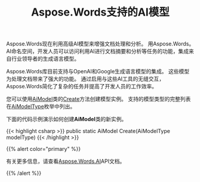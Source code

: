 ﻿---
title: Aspose.Words支持的AI模型
second_title: Aspose.Words为.NET
articleTitle: 支持的AI模型
linktitle: 支持的AI模型
type: docs
weight: 10
description: "Aspose.Wordsfor.NET支持用于摘要和翻译文档的OpenAI和GoogleAI模型。 使用Aspose.Words与Gpt-4o，Gpt-4o mini，Gpt-4Turbo，GPT-3.5Turbo，Gemini1.5Flash，Gemini1.5Flash-8b，Gemini1.5Pro。"
url: /zh/net/supported-ai-models/
timestamp: 2024-11-26-12-00-00
---

Aspose.Words现在利用高级AI模型来增强文档处理和分析。 用Aspose.Words。AI命名空间，开发人员可以访问利用AI进行文档摘要和分析等任务的功能，集成来自行业领导者的生成语言模型。

Aspose.Words库目前支持与OpenAI和Google生成语言模型的集成。 这些模型为处理文档带来了强大的功能。 通过启用与这些AI工具的无缝交互，Aspose.Words简化了复杂的任务并提高了开发人员的工作效率。

您可以使用[AiModel](https://reference.aspose.com/words/net/aspose.words.ai/aimodel/)类的[Create](https://reference.aspose.com/words/net/aspose.words.ai/aimodel/create/)方法创建模型实例。 支持的模型类型的完整列表在[AiModelType](https://reference.aspose.com/words/net/aspose.words.ai/aimodeltype/)枚举中列出。

下面的代码示例演示如何创建**AiModel**类的新实例。

{{< highlight csharp >}}
public static AiModel Create(AiModelType modelType)
{{< /highlight >}}

{{% alert color="primary" %}}

有关更多信息，请查看[Aspose.Words.AI](https://reference.aspose.com/words/net/aspose.words.ai/)API文档。

{{% /alert %}}